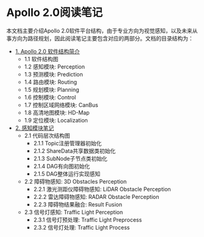 # Apollo 2.0阅读笔记

本文档主要介绍Apollo 2.0软件平台结构，由于专业方向为视觉感知，以及未来从事方向为路径规划，因此阅读笔记主要包含对应的两部分。文档的目录结构为：

- [1. Apollo 2.0 软件结构简介](https://github.com/YannZyl/Apollo-Note/blob/master/docs/apollo_software_arch.md)
	- 1.1 软件结构图
	- 1.2 感知模块: Perception
	- 1.3 预测模块: Prediction
	- 1.4 路由模块: Routing
	- 1.5 规划模块: Planning
	- 1.6 控制模块: Control
	- 1.7 控制区域网络模块: CanBus
	- 1.8 高清地图模块: HD-Map
	- 1.9 定位模块: Localization
- [2. 感知模块笔记](https://github.com/YannZyl/Apollo-Note/blob/master/docs/perception.md)
	- 2.1 代码层次结构图
		- 2.1.1 Topic注册管理器初始化
		- 2.1.2 ShareData共享数据类初始化
		- 2.1.3 SubNode子节点类初始化
		- 2.1.4 DAG有向图初始化
		- 2.1.5 DAG整体运行实现感知
	- 2.2 障碍物感知: 3D Obstacles Perception
		- 2.2.1 激光测距仪障碍物感知: LiDAR Obstacle Perception
		- 2.2.2 雷达障碍物感知: RADAR Obstacle Perception
		- 2.2.3 障碍物结果融合: Result Fusion
	- 2.3 信号灯感知: Traffic Light Perception
		- 2.3.1 信号灯预处理: Traffic Light Preprocess
		- 2.3.2 信号灯处理: Traffic Light Process

